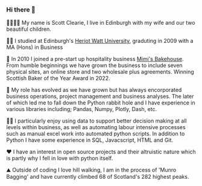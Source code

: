 ### Hi there 👋

👨‍👩‍👧‍👦 My name is Scott Clearie, I live in Edinburgh with my wife and our two beautiful children. 

👨‍🎓 I studied at Edinburgh's [Heriot Watt University](https://www.hw.ac.uk/business.htm), graduting in 2009 with a MA (Hons) in Business

🍰 In 2010 I joined a pre-start up hospitality business [Mimi's Bakehouse](https://mimisbakehouse.com). From humble beginnings we have grown the business to include seven physical sites, an online store and two wholesale plus agreements. Winning Scottish Baker of the Year Award in 2022.

🐍 My role has evolved as we have grown but has always encorporated business operations, project management and business analyses. The later of which led me to fall down the Python rabbit hole and I have experience in various libraries including; Pandas, Numpy, Plotly, Dash, etc. 

👨‍💻 I particularly enjoy using data to support better decision making at all levels within business, as well as automating labour intensive processes such as manual excel work into automated python scripts. In addition to Python I have some experience in SQL, Javacscript, HTML and Git. 

❤️ I have an interest in open source projects and their altruistic nature which is partly why I fell in love with python itself.

⛰️ Outside of coding I love hill walking, I am in the process of 'Munro Bagging' and have currently climbed 68 of Scotland's 282 highest peaks.

